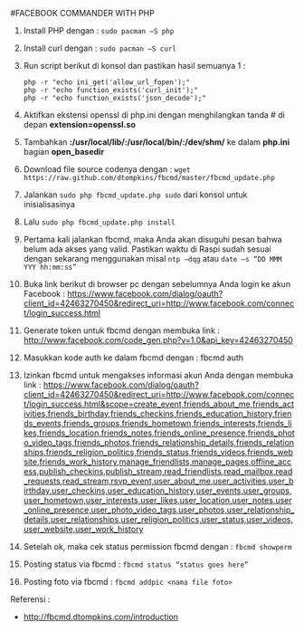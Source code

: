 #FACEBOOK COMMANDER WITH PHP
1.	Install PHP dengan : `sudo pacman –S php`
2.	Install curl dengan : `sudo pacman –S curl`
3.	Run script berikut di konsol dan pastikan hasil semuanya 1 :
	```
	php -r "echo ini_get('allow_url_fopen');"
	php -r "echo function_exists('curl_init');"
	php -r "echo function_exists('json_decode');"
	```

4.	Aktifkan ekstensi openssl di php.ini dengan menghilangkan tanda # di depan **extension=openssl.so**
5.	Tambahkan **:/usr/local/lib/:/usr/local/bin/:/dev/shm/** ke dalam **php.ini** bagian **open_basedir**
6.	Download file source codenya dengan : `wget  https://raw.github.com/dtompkins/fbcmd/master/fbcmd_update.php`
7.	Jalankan `sudo php fbcmd_update.php sudo` dari konsol untuk inisialisasinya
8.	Lalu `sudo php fbcmd_update.php install`
9.	Pertama kali jalankan fbcmd, maka Anda akan disuguhi pesan bahwa belum ada akses yang valid. Pastikan waktu di Raspi sudah sesuai dengan sekarang menggunakan misal `ntp –dqg` atau `date –s “DD MMM YYY hh:mm:ss”`
10.	Buka link berikut di browser pc dengan sebelumnya Anda login ke akun Facebook :
https://www.facebook.com/dialog/oauth?client_id=42463270450&redirect_uri=http://www.facebook.com/connect/login_success.html
11.	Generate token untuk fbcmd dengan membuka link :
http://www.facebook.com/code_gen.php?v=1.0&api_key=42463270450
12.	Masukkan kode auth ke dalam fbcmd dengan : fbcmd auth <kode auth>
13.	Izinkan fbcmd untuk mengakses informasi akun Anda dengan membuka link : https://www.facebook.com/dialog/oauth?client_id=42463270450&redirect_uri=http://www.facebook.com/connect/login_success.html&scope=create_event,friends_about_me,friends_activities,friends_birthday,friends_checkins,friends_education_history,friends_events,friends_groups,friends_hometown,friends_interests,friends_likes,friends_location,friends_notes,friends_online_presence,friends_photo_video_tags,friends_photos,friends_relationship_details,friends_relationships,friends_religion_politics,friends_status,friends_videos,friends_website,friends_work_history,manage_friendlists,manage_pages,offline_access,publish_checkins,publish_stream,read_friendlists,read_mailbox,read_requests,read_stream,rsvp_event,user_about_me,user_activities,user_birthday,user_checkins,user_education_history,user_events,user_groups,user_hometown,user_interests,user_likes,user_location,user_notes,user_online_presence,user_photo_video_tags,user_photos,user_relationship_details,user_relationships,user_religion_politics,user_status,user_videos,user_website,user_work_history
14.	Setelah ok, maka cek status permission fbcmd dengan : `fbcmd showperm`
15.	Posting status via fbcmd : `fbcmd status “status goes here”`
16.	Posting foto via fbcmd : `fbcmd addpic <nama file foto>`

Referensi :
-	http://fbcmd.dtompkins.com/introduction
